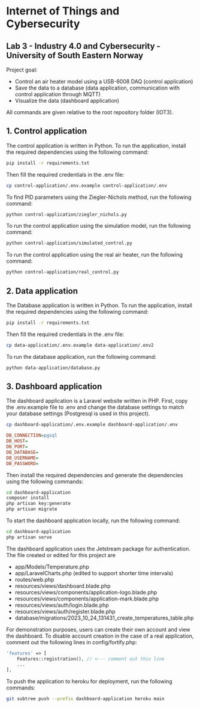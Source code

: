 # Internet of Things and Cybersecurity
## 	Lab 3 - Industry 4.0 and Cybersecurity - University of South Eastern Norway

Project goal:
- Control an air heater model using a USB-6008 DAQ (control application)
- Save the data to a database (data application, communication with control application through MQTT)
- Visualize the data (dashboard application)

All commands are given relative to the root repository folder (IOT3).

## 1. Control application
The control application is written in Python. To run the application, install the required dependencies using the following command:
```bash
pip install -r requirements.txt
```
Then fill the required credentials in the .env file:
```bash
cp control-application/.env.example control-application/.env
```
To find PID parameters using the Ziegler-Nichols method, run the following command:
```bash
python control-application/ziegler_nichols.py
```
To run the control application using the simulation model, run the following command:
```bash
python control-application/simulated_control.py
```
To run the control application using the real air heater, run the following command:
```bash
python control-application/real_control.py
```

## 2. Data application
The Database application is written in Python. To run the application, install the required dependencies using the following command:
```bash
pip install -r requirements.txt
```
Then fill the required credentials in the .env file:
```bash
cp data-application/.env.example data-application/.env2
```
To run the database application, run the following command:
```bash
python data-application/database.py
```

## 3. Dashboard application
The dashboard application is a Laravel website written in PHP. 
First, copy the .env.example file to .env and change the database settings to match your database settings (Postgresql is used in this project).
```bash
cp dashboard-application/.env.example dashboard-application/.env
```
```ini
DB_CONNECTION=pgsql
DB_HOST=
DB_PORT=
DB_DATABASE=
DB_USERNAME=
DB_PASSWORD=
```
Then install the required dependencies and generate the dependencies using the following commands:
```bash
cd dashboard-application
composer install
php artisan key:generate
php artisan migrate
```

To start the dashboard application locally, run the following command:
```bash
cd dashboard-application
php artisan serve
```

The dashboard application uses the Jetstream package for authentication. 
The file created or edited for this project are
- app/Models/Temperature.php
- app/LaravelCharts.php (edited to support shorter time intervals)
- routes/web.php
- resources/views/dashboard.blade.php
- resources/views/components/application-logo.blade.php
- resources/views/components/application-mark.blade.php
- resources/views/auth/login.blade.php
- resources/views/auth/register.blade.php
- database/migrations/2023_10_24_131431_create_temperatures_table.php

For demonstration purposes, users can create their own account and view the dashboard. To disable account creation in the case of a real application, comment out the following lines in config/fortify.php:
```php
'features' => [
    Features::registration(), // <--- comment out this line
    ...
],
```

To push the application to heroku for deployment, run the following commands:
```bash
git subtree push --prefix dashboard-application heroku main 
```